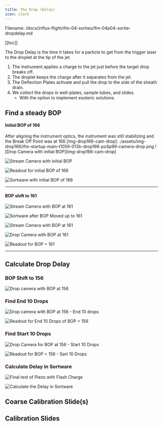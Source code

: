 ```yaml
---
title: The Drop (Delay)
icon: clock
---
```


Filename: /docs/influx-flight/ifm-04-sorties/ifm-04p04-sortie-dropdelay.md

<!-- Reference Links -->
<!-- Usage -->
<!-- [img-label]: ./assets/filename.png -->
<!-- ![Caption Text][img-label] -->
<!-- Assets -->





[img-drop161-cam-stream-016]: ./assets/img-drop161/ifm-startup-main-t1123-016-drop161-pz4p99-camera-stream.png  
[img-drop161-sortware]: ./assets/img-drop161/ifm-startup-main-t1057-015-drop161-pz4p99-sortware-found-bop.png
[img-drop161-cam-stream-018]: ./assets/img-drop161/ifm-startup-main-t1150-018a-drop161-pz4p88-camera-stream.png
[img-drop161-cam-drop-018]: ./assets/img-drop161/ifm-startup-main-t1150-018b-drop161-pz4p88-camera-drop.png
[img-drop161-readout]: ./assets/img-drop161/ifm-startup-main-t1150-019-drop161-pz4p88-readout-drop.png

[img-drop156-cam-drop-bop]: ./assets/img-drop156/ifm-startup-main-t1155-022-drop156-pz4p40-camera-drop-bop.png

[img-drop156-cam-drop-end-10]: ./assets/img-drop156/ifm-startup-main-t1156-023-drop156-pz4p40-camera-drop-end-10.png
[img-drop156-readout-end-10]: ./assets/img-drop156/ifm-startup-main-t1156-024-drop156-pz4p40-readout-drop-end-10.png

[img-drop156-cam-drop-start-10]: ./assets/img-drop156/ifm-startup-main-t1157-026-drop156-pz4p31-camera-drop-start-10.png
[img-drop156-readout-start-10]: ./assets/img-drop156/ifm-startup-main-t1157-027-drop156-pz4p31-readout-drop-start-10.png

[img-drop156-sw-flash-charge]: ./assets/img-drop156/ifm-startup-main-t1200-030-drop156-pz4p31-sortware-bop-steady-short-flash-on.png 
[img-drop156-sw-calculate-delay]: ./assets/img-drop156/ifm-startup-main-t1201-031-drop156-pz4p31-sortware-bop-steady-calculate-delay.png
<!-- URLs -->

<!-- End Ref Links -->


[[toc]]



The Drop Delay is the time it takes for a particle to get from the trigger laser to the droplet at the tip of the jet. 

1.  The instrument applies a charge to the jet just before the target drop breaks off.
2.  The droplet keeps the charge after it separates from the jet.
3.  The Deflection Plates activate and pull the drop to the side of the sheath drain.
4.  We collect the drops in well-plates, sample tubes, and slides. 
    -   With the option to implement esoteric solutions.


## Find a steady BOP

#### Initial BOP of 166

After aligning the instrument optics, the instrument was still stabilizing and the Break Off Point was at 166
[img-drop166-cam-drop]: ./assets/img-drop166/ifm-startup-main-t1056-013b-drop166-pz4p99-camera-drop.png
![Drop Camera with initial BOP][img-drop166-cam-drop]

[img-drop166-cam-stream]: ./assets/img-drop166/ifm-startup-main-t1056-013a-drop166-pz4p99-camera-stream.png
![Stream Camera with initial BOP][img-drop166-cam-stream]

[img-drop166-readout]: ./assets/img-drop166/ifm-startup-main-t1056-014-drop166-pz4p99-readout-drop.png
![Readout for initial BOP of 166][img-drop166-readout]

[img-drop166-sortware]: ./assets/img-drop166/ifm-startup-main-t1057-015-drop166-pz4p99-sortware-found-bop.png
![Sortware with initial BOP of 166][img-drop166-sortware]

---

#### BOP shift to 161


![Stream Camera with BOP at 161][img-drop161-cam-stream-016]

![Sortware after BOP Moved up to 161][img-drop161-sortware]

![Stream Camera with BOP at 161][img-drop161-cam-stream-018]

![Drop Camera with BOP at 161][img-drop161-cam-drop-018]

![Readout for BOP = 161][img-drop161-readout]

---

## Calculate Drop Delay



### BOP Shift to 156

![Drop camera with BOP at 156][img-drop156-cam-drop-bop]


### Find End 10 Drops

![Drop camera with BOP at 156 - End 10 drops][img-drop156-cam-drop-end-10]

![Readout for End 10 Drops of BOP = 156][img-drop156-readout-end-10]


### Find Start 10 Drops

![Drop Camera for BOP at 156 - Start 10 Drops][img-drop156-cam-drop-start-10]

![Readout for BOP = 156 - Sart 10 Drops][img-drop156-readout-start-10]


### Calculate Delay in Sortware

![Final test of Piezo with Flash Charge][img-drop156-sw-flash-charge]

![Calculate the Delay in Sortware][img-drop156-sw-calculate-delay]











## Coarse Calibration Slide(s)



## Calibration Slides 
